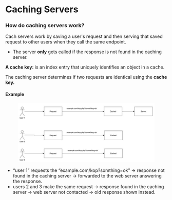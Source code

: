 # Caching Servers

### &#x20;How do caching servers work?

Cach servers work by saving a user's request and then serving that saved request to other users when they call the same endpoint.

* The server **only** gets called if the response is not found in the caching server.

**A cache key:** is an index entry that uniquely identifies an object in a cache.

The caching server determines if two requests are identical using the **cache key.**

#### Example

<figure><img src=".gitbook/assets/image (1) (1) (1) (1) (1) (1).png" alt=""><figcaption></figcaption></figure>

* “user 1” requests the “example.com/kop?somthing=ok” -> response not found in the caching server -> forwarded to the web server answering the response.
* users 2 and 3 make the same request -> response found in the caching server -> web server not contacted -> old response shown instead.



